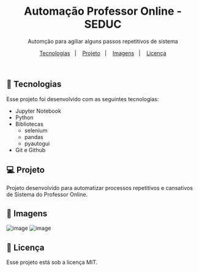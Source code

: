 
<h1 align="center"> Automação Professor Online - SEDUC </h1>

<p align="center">
Automção para agiliar alguns passos repetitivos de sistema
</p>

<p align="center">
  <a href="#-tecnologias">Tecnologias</a>&nbsp;&nbsp;&nbsp;|&nbsp;&nbsp;&nbsp;
  <a href="#-projeto">Projeto</a>&nbsp;&nbsp;&nbsp;|&nbsp;&nbsp;&nbsp;
  <a href="#-layout">Imagens</a>&nbsp;&nbsp;&nbsp;|&nbsp;&nbsp;&nbsp;
  <a href="#memo-licença">Licença</a>
</p>

<br>

## 🚀 Tecnologias

Esse projeto foi desenvolvido com as seguintes tecnologias:

- Jupyter Notebook
- Python
- Bibliotecas
  - selenium
  - pandas
  - pyautogui
- Git e Github

## 💻 Projeto

Projeto desenvolvido para automatizar processos repetitivos e cansativos de Sistema do Professor Online. 

## 🔖 Imagens

![image](https://user-images.githubusercontent.com/12139704/209144732-8215ad52-0b0e-4f97-ba7b-c2bc38a6e0e7.png)
![image](https://user-images.githubusercontent.com/12139704/209144784-064de310-e047-4ecc-ae49-9ed342f611de.png)

## :memo: Licença

Esse projeto está sob a licença MIT.

